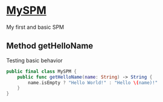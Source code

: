 # [MySPM](https://github.com/TheHandyOwl/MySPM)

My first and basic SPM

## Method getHelloName

Testing basic behavior

```swift
public final class MySPM {
    public func getHelloName(name: String) -> String {
        name.isEmpty ? "Hello World!" : "Hello \(name)!"
	}
}
```